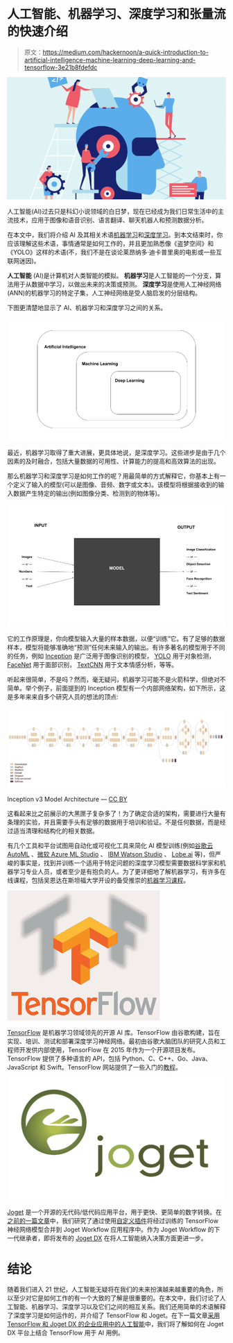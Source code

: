 # 人工智能、机器学习、深度学习和张量流的快速介绍

> 原文：<https://medium.com/hackernoon/a-quick-introduction-to-artificial-intelligence-machine-learning-deep-learning-and-tensorflow-3e21b8fdefdc>

![](img/4daaf8a9c2043cfcbeb7440b59ed5a5d.png)

人工智能(AI)过去只是科幻小说领域的白日梦，现在已经成为我们日常生活中的主流技术，应用于图像和语音识别、语言翻译、聊天机器人和预测数据分析。

在本文中，我们将介绍 AI 及其相关术语[机器学习](https://hackernoon.com/tagged/machine-learning)和[深度学习](https://hackernoon.com/tagged/deep-learning)。到本文结束时，你应该理解这些术语，事情通常是如何工作的，并且更加熟悉像《盗梦空间》和《YOLO》这样的术语(不，我们不是在谈论莱昂纳多·迪卡普里奥的电影或一些互联网迷因)。

**人工智能** (AI)是计算机对人类智能的模拟。
**机器学习**是人工智能的一个分支，算法用于从数据中学习，以做出未来的决策或预测。
**深度学习**是使用人工神经网络(ANN)的机器学习的特定子集，人工神经网络是受人脑启发的分层结构。

下图更清楚地显示了 AI、机器学习和深度学习之间的关系。

![](img/ea54dad9ec16d49bc300588fb4fac3c0.png)

最近，机器学习取得了重大进展，更具体地说，是深度学习。这些进步是由于几个因素的及时融合，包括大量数据的可用性、计算能力的提高和高效算法的出现。

那么机器学习和深度学习是如何工作的呢？用最简单的方式解释它，你基本上有一个定义了输入的模型(可以是图像、音频、数字或文本)。该模型将根据接收到的输入数据产生特定的输出(例如图像分类、检测到的物体等)。

![](img/aced0bb1cf454b23b64998152157c311.png)

它的工作原理是，你向模型输入大量的样本数据，以便“训练”它。有了足够的数据样本，模型将能够准确地“预测”任何未来输入的输出。有许多著名的模型用于不同的任务，例如 [Inception](https://arxiv.org/abs/1512.00567) 是广泛用于图像识别的模型， [YOLO](https://pjreddie.com/darknet/yolo/) 用于对象检测， [FaceNet](https://arxiv.org/abs/1503.03832) 用于面部识别， [TextCNN](https://www.researchgate.net/publication/322634187_What_Does_a_TextCNN_Learn) 用于文本情感分析，等等。

听起来很简单，不是吗？然而，毫无疑问，机器学习可能不是火箭科学，但绝对不简单。举个例子，前面提到的 Inception 模型有一个内部网络架构，如下所示，这是多年来来自多个研究人员的想法的顶点:

![](img/ccaba93644651306b04edc673920accb.png)

Inception v3 Model Architecture — [CC BY](https://www.researchgate.net/publication/329229460_A_deep_learning_model_for_the_detection_of_both_advanced_and_early_glaucoma_using_fundus_photography)

这看起来比之前展示的大黑匣子复杂多了！为了确定合适的架构，需要进行大量有条理的实验，并且需要手头有足够的数据用于培训和验证。不是任何数据，而是经过适当清理和结构化的相关数据。

有几个工具和平台试图用自动化或可视化工具来简化 AI 模型训练(例如[谷歌云 AutoML](https://cloud.google.com/automl/) 、[微软 Azure ML Studio](https://azure.microsoft.com/en-us/services/machine-learning-studio/) 、 [IBM Watson Studio](https://www.ibm.com/cloud/watson-studio) 、 [Lobe.ai](https://lobe.ai/) 等)，但严峻的事实是，找到并训练一个适用于特定问题的深度学习模型需要数据科学家和机器学习专业人员，或者至少是有抱负的人。为了更详细地了解机器学习，有许多在线课程，包括吴恩达在斯坦福大学开设的备受推崇的[机器学习课程](https://www.coursera.org/learn/machine-learning)。

![](img/7cc4555f5db767a08f44ecfb2dfddd89.png)

[TensorFlow](https://www.tensorflow.org/) 是机器学习领域领先的开源 AI 库。TensorFlow 由谷歌构建，旨在实现、培训、测试和部署深度学习神经网络。最初由谷歌大脑团队的研究人员和工程师开发供内部使用，TensorFlow 在 2015 年作为一个开源项目发布。TensorFlow 提供了多种语言的 API，包括 Python、C、C++、Go、Java、JavaScript 和 Swift。TensorFlow 网站提供了一些入门的[教程](https://www.tensorflow.org/tutorials/)。

![](img/bf9dbf6a32f73865be22b73602365521.png)

[Joget](https://www.joget.com/) 是一个开源的无代码/低代码应用平台，用于更快、更简单的数字转换。在[之前的一篇文章](http://blog.joget.org/2017/05/artificial-intelligence-and-automation.html)中，我们研究了通过使用[自定义插件](https://dev.joget.org/community/display/KBv6/AI+Label+Image+Plugin)将经过训练的 TensorFlow 神经网络模型合并到 Joget Workflow 应用程序中。作为 Joget Workflow 的下一代继承者，即将发布的 [Joget DX](https://blog.joget.org/2018/12/introducing-joget-dx-next-generation.html) 在将人工智能纳入决策方面更进一步。

# 结论

随着我们进入 21 世纪，人工智能无疑将在我们的未来扮演越来越重要的角色，所以至少对它是如何工作的有一个大致的了解是很重要的。在本文中，我们讨论了人工智能、机器学习、深度学习以及它们之间的相互关系。我们还用简单的术语解释了深度学习是如何运作的，并介绍了 TensorFlow 和 Joget。在下一篇文章[采用 TensorFlow 和 Joget DX 的企业应用中的人工智能](https://blog.joget.org/2019/03/artificial-intelligence-in-enterprise.html)中，我们将了解如何在 Joget DX 平台上结合 TensorFlow 用于 AI 用例。